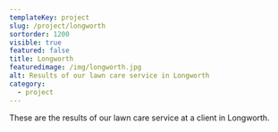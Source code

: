 ```yaml
---
templateKey: project
slug: /project/longworth
sortorder: 1200
visible: true
featured: false
title: Longworth
featuredimage: /img/longworth.jpg
alt: Results of our lawn care service in Longworth
category:
  - project
---
```

These are the results of our lawn care service at a client in Longworth.


